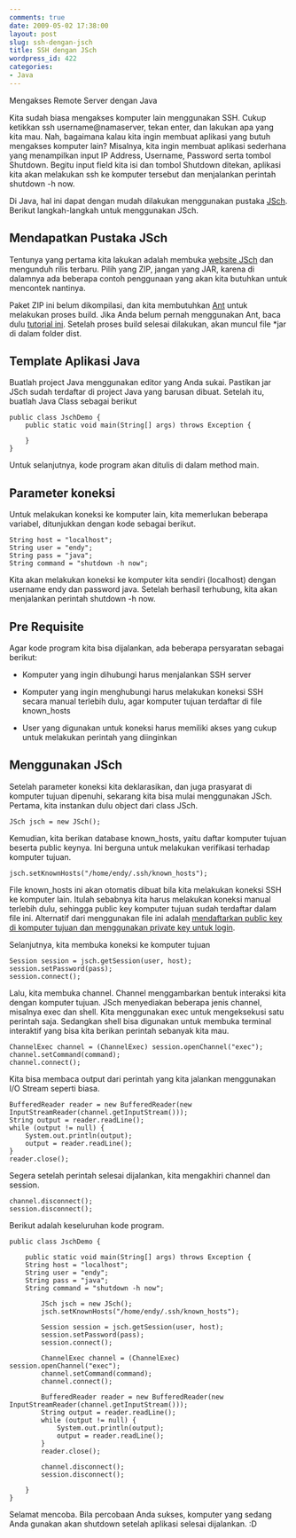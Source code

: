 ```yaml
---
comments: true
date: 2009-05-02 17:38:00
layout: post
slug: ssh-dengan-jsch
title: SSH dengan JSch
wordpress_id: 422
categories:
- Java
---
```


Mengakses Remote Server dengan Java

Kita sudah biasa mengakses komputer lain menggunakan SSH. 
Cukup ketikkan ssh username@namaserver, tekan enter, dan lakukan apa yang kita mau. 
Nah, bagaimana kalau kita ingin membuat aplikasi yang butuh mengakses komputer lain?
Misalnya, kita ingin membuat aplikasi sederhana yang menampilkan input IP Address, Username, Password serta tombol Shutdown. 
Begitu input field kita isi dan tombol Shutdown ditekan, aplikasi kita akan melakukan ssh ke komputer tersebut dan menjalankan perintah shutdown -h now.

Di Java, hal ini dapat dengan mudah dilakukan menggunakan pustaka [JSch](http://www.jcraft.com/jsch/). Berikut langkah-langkah untuk menggunakan JSch.





## Mendapatkan Pustaka JSch


Tentunya yang pertama kita lakukan adalah membuka [website JSch](http://www.jcraft.com/jsch/) dan mengunduh rilis terbaru. Pilih yang ZIP, jangan yang JAR, karena di dalamnya ada beberapa contoh penggunaan yang akan kita butuhkan untuk mencontek nantinya. 

Paket ZIP ini belum dikompilasi, dan kita membutuhkan [Ant](http://ant.apache.org) untuk melakukan proses build. Jika Anda belum pernah menggunakan Ant, baca dulu [tutorial ini](http://endy.artivisi.com/downloads/writings/Tutorial-Ant.pdf). Setelah proses build selesai dilakukan, akan muncul file *jar di dalam folder dist. 




## Template Aplikasi Java


Buatlah project Java menggunakan editor yang Anda sukai. Pastikan jar JSch sudah terdaftar di project Java yang barusan dibuat. Setelah itu, buatlah Java Class sebagai berikut 


    
    
    public class JschDemo {
        public static void main(String[] args) throws Exception {
    
        }
    }
    



Untuk selanjutnya, kode program akan ditulis di dalam method main.



## Parameter koneksi


Untuk melakukan koneksi ke komputer lain, kita memerlukan beberapa variabel, ditunjukkan dengan kode sebagai berikut. 


    
    
    String host = "localhost";
    String user = "endy";
    String pass = "java";
    String command = "shutdown -h now";
    



Kita akan melakukan koneksi ke komputer kita sendiri (localhost) dengan username endy dan password java. Setelah berhasil terhubung, kita akan menjalankan perintah shutdown -h now. 



## Pre Requisite


Agar kode program kita bisa dijalankan, ada beberapa persyaratan sebagai berikut: 




  * Komputer yang ingin dihubungi harus menjalankan SSH server


  * Komputer yang ingin menghubungi harus melakukan koneksi SSH secara manual terlebih dulu, 
   agar komputer tujuan terdaftar di file known_hosts


  * User yang digunakan untuk koneksi harus memiliki akses yang cukup untuk melakukan perintah yang diinginkan






## Menggunakan JSch


Setelah parameter koneksi kita deklarasikan, dan juga prasyarat di komputer tujuan dipenuhi, sekarang kita bisa mulai menggunakan JSch. 
Pertama, kita instankan dulu object dari class JSch. 


    
    
    JSch jsch = new JSch();
    



Kemudian, kita berikan database known_hosts, yaitu daftar komputer tujuan beserta public keynya. Ini berguna untuk melakukan verifikasi terhadap komputer tujuan. 


    
    
    jsch.setKnownHosts("/home/endy/.ssh/known_hosts");
    



File known_hosts ini akan otomatis dibuat bila kita melakukan koneksi SSH ke komputer lain. Itulah sebabnya kita harus melakukan koneksi manual terlebih dulu, sehingga public key komputer tujuan sudah terdaftar dalam file ini. Alternatif dari menggunakan file ini adalah [mendaftarkan public key di komputer tujuan dan menggunakan private key untuk login](http://endy.artivisi.com/blog/linux/login-ssh-dengan-private-key/). 

Selanjutnya, kita membuka koneksi ke komputer tujuan


    
    
    Session session = jsch.getSession(user, host);
    session.setPassword(pass);
    session.connect();
    



Lalu, kita membuka channel. Channel menggambarkan bentuk interaksi kita dengan komputer tujuan. JSch menyediakan beberapa jenis channel, misalnya exec dan shell. Kita menggunakan exec untuk mengeksekusi satu perintah saja. Sedangkan shell bisa digunakan untuk membuka terminal interaktif yang bisa kita berikan perintah sebanyak kita mau. 


    
    
    ChannelExec channel = (ChannelExec) session.openChannel("exec");
    channel.setCommand(command);
    channel.connect();
    



Kita bisa membaca output dari perintah yang kita jalankan menggunakan I/O Stream seperti biasa. 


    
    
    BufferedReader reader = new BufferedReader(new InputStreamReader(channel.getInputStream()));
    String output = reader.readLine();
    while (output != null) {
        System.out.println(output);
        output = reader.readLine();
    }
    reader.close();
    



Segera setelah perintah selesai dijalankan, kita mengakhiri channel dan session. 


    
    
    channel.disconnect();
    session.disconnect();
    



Berikut adalah keseluruhan kode program. 


    
    
    public class JschDemo {
    
        public static void main(String[] args) throws Exception {
    	String host = "localhost";
    	String user = "endy";
    	String pass = "java";
    	String command = "shutdown -h now";
    
            JSch jsch = new JSch();
            jsch.setKnownHosts("/home/endy/.ssh/known_hosts");
    
            Session session = jsch.getSession(user, host);
            session.setPassword(pass);
            session.connect();
    
            ChannelExec channel = (ChannelExec) session.openChannel("exec");
            channel.setCommand(command);
            channel.connect();
    
            BufferedReader reader = new BufferedReader(new InputStreamReader(channel.getInputStream()));
            String output = reader.readLine();
            while (output != null) {
                System.out.println(output);
                output = reader.readLine();
            }
            reader.close();
    
            channel.disconnect();
            session.disconnect();
    
        }
    }
    



Selamat mencoba. Bila percobaan Anda sukses, komputer yang sedang Anda gunakan akan shutdown setelah aplikasi selesai dijalankan.
:D

